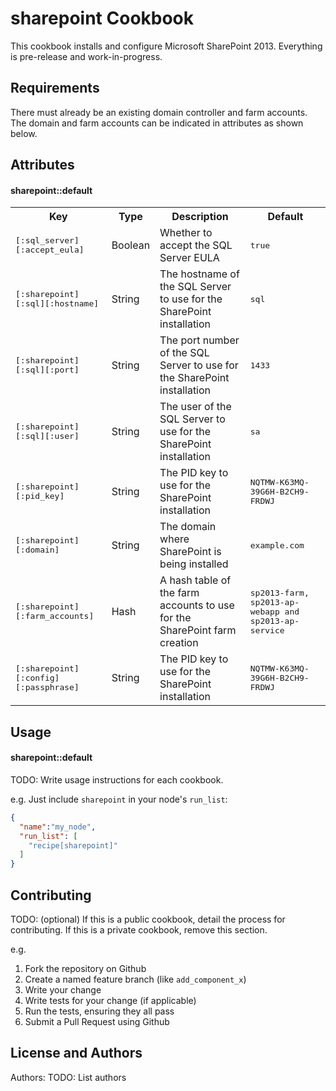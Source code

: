 sharepoint Cookbook
===================
This cookbook installs and configure Microsoft SharePoint 2013. Everything is pre-release and work-in-progress.

Requirements
------------
There must already be an existing domain controller and farm accounts. The domain and farm accounts can be indicated in attributes as shown below.


Attributes
----------

#### sharepoint::default
<table>
  <tr>
    <th>Key</th>
    <th>Type</th>
    <th>Description</th>
    <th>Default</th>
  </tr>
  <tr>
    <td><tt>[:sql_server][:accept_eula]</tt></td>
    <td>Boolean</td>
    <td>Whether to accept the SQL Server EULA</td>
    <td><tt>true</tt></td>
  </tr>
  <tr>
    <td><tt>[:sharepoint][:sql][:hostname]</tt></td>
    <td>String</td>
    <td>The hostname of the SQL Server to use for the SharePoint installation</td>
    <td><tt>sql</tt></td>
  </tr>
  <tr>
    <td><tt>[:sharepoint][:sql][:port]</tt></td>
    <td>String</td>
    <td>The port number of the SQL Server to use for the SharePoint installation</td>
    <td><tt>1433</tt></td>
  </tr>
  <tr>
    <td><tt>[:sharepoint][:sql][:user]</tt></td>
    <td>String</td>
    <td>The user of the SQL Server to use for the SharePoint installation</td>
    <td><tt>sa</tt></td>
  </tr>
  <tr>
    <td><tt>[:sharepoint][:pid_key]</tt></td>
    <td>String</td>
    <td>The PID key to use for the SharePoint installation</td>
    <td><tt>NQTMW-K63MQ-39G6H-B2CH9-FRDWJ</tt></td>
  </tr>
  <tr>
    <td><tt>[:sharepoint][:domain]</tt></td>
    <td>String</td>
    <td>The domain where SharePoint is being installed</td>
    <td><tt>example.com</tt></td>
  </tr>
  <tr>
    <td><tt>[:sharepoint][:farm_accounts]</tt></td>
    <td>Hash</td>
    <td>A hash table of the farm accounts to use for the SharePoint farm creation</td>
    <td><tt>sp2013-farm, sp2013-ap-webapp and sp2013-ap-service</tt></td>
  </tr>
  <tr>
    <td><tt>[:sharepoint][:config][:passphrase]</tt></td>
    <td>String</td>
    <td>The PID key to use for the SharePoint installation</td>
    <td><tt>NQTMW-K63MQ-39G6H-B2CH9-FRDWJ</tt></td>
  </tr>
  
</table>

Usage
-----
#### sharepoint::default
TODO: Write usage instructions for each cookbook.

e.g.
Just include `sharepoint` in your node's `run_list`:

```json
{
  "name":"my_node",
  "run_list": [
    "recipe[sharepoint]"
  ]
}
```

Contributing
------------
TODO: (optional) If this is a public cookbook, detail the process for contributing. If this is a private cookbook, remove this section.

e.g.
1. Fork the repository on Github
2. Create a named feature branch (like `add_component_x`)
3. Write your change
4. Write tests for your change (if applicable)
5. Run the tests, ensuring they all pass
6. Submit a Pull Request using Github

License and Authors
-------------------
Authors: TODO: List authors

